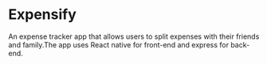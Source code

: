 # Expensify
 An expense tracker app that allows users to split expenses with their friends and family.The app uses React native for front-end and express for back-end.
